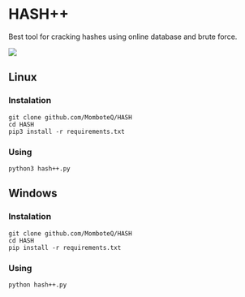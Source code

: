 # HASH++

Best tool for cracking hashes using online database and brute force.

![](https://momboteq.github.io/assets/hash++.1ca5b466.png)

## Linux
### Instalation
```
git clone github.com/MomboteQ/HASH
cd HASH
pip3 install -r requirements.txt
```

### Using
```
python3 hash++.py
```

## Windows
### Instalation
```
git clone github.com/MomboteQ/HASH
cd HASH
pip install -r requirements.txt
```

### Using
```
python hash++.py
```
